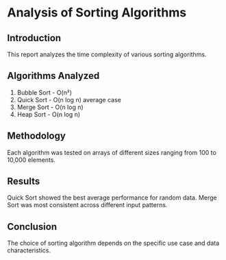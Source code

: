 # Analysis of Sorting Algorithms

## Introduction
This report analyzes the time complexity of various sorting algorithms.

## Algorithms Analyzed
1. Bubble Sort - O(n²)
2. Quick Sort - O(n log n) average case
3. Merge Sort - O(n log n)
4. Heap Sort - O(n log n)

## Methodology
Each algorithm was tested on arrays of different sizes ranging from 100 to 10,000 elements.

## Results
Quick Sort showed the best average performance for random data.
Merge Sort was most consistent across different input patterns.

## Conclusion
The choice of sorting algorithm depends on the specific use case and data characteristics.